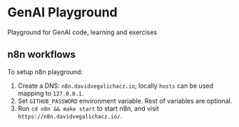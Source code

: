 
# GenAI Playground

Playground for GenAI code, learning and exercises

## n8n workflows

To setup n8n playground:

1. Create a DNS: `n8n.davidvegalichacz.io`, locally `hosts` can be used mapping to `127.0.0.1`.
2. Set `GITHUB_PASSWORD` environment variable. Rest of variables are optional.
3. Run `cd n8n && make start` to start n8n, and visit `https://n8n.davidvegalichacz.io/`.
